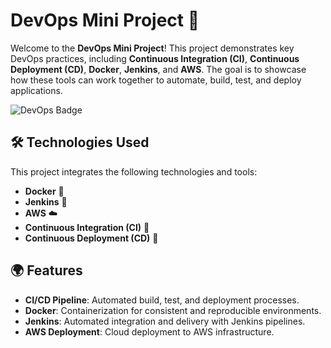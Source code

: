 # DevOps Mini Project 🚀

Welcome to the **DevOps Mini Project**! This project demonstrates key DevOps practices, including **Continuous Integration (CI)**, **Continuous Deployment (CD)**, **Docker**, **Jenkins**, and **AWS**. The goal is to showcase how these tools can work together to automate, build, test, and deploy applications.

![DevOps Badge](https://img.shields.io/badge/DevOps-Project-green)

## 🛠️ Technologies Used

This project integrates the following technologies and tools:

- **Docker** 🐳
- **Jenkins** 🔧
- **AWS** ☁️
- **Continuous Integration (CI)** 🔄
- **Continuous Deployment (CD)** 🚀

## 🌍 Features

- **CI/CD Pipeline**: Automated build, test, and deployment processes.
- **Docker**: Containerization for consistent and reproducible environments.
- **Jenkins**: Automated integration and delivery with Jenkins pipelines.
- **AWS Deployment**: Cloud deployment to AWS infrastructure.
